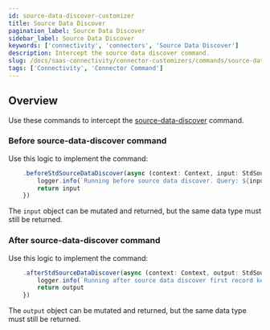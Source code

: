 ```yaml
---
id: source-data-discover-customizer
title: Source Data Discover
pagination_label: Source Data Discover
sidebar_label: Source Data Discover
keywords: ['connectivity', 'connectors', 'Source Data Discover']
description: Intercept the source data discover command.
slug: /docs/saas-connectivity/connector-customizers/commands/source-data-discover
tags: ['Connectivity', 'Connector Command']
---
```


## Overview

Use these commands to intercept the [source-data-discover](../../commands/source-data-discover) command.

### Before source-data-discover command

Use this logic to implement the command: 

```javascript
    .beforeStdSourceDataDiscover(async (context: Context, input: StdSourceDataDiscoverInput) => {
        logger.info(`Running before source data discover. Query: ${input.queryInput?.query}`)
        return input
    })
```
The `input` object can be mutated and returned, but the same data type must still be returned.

### After source-data-discover command

Use this logic to implement the command: 

```javascript
    .afterStdSourceDataDiscover(async (context: Context, output: StdSourceDataDiscoverOutput) => {
        logger.info(`Running after source data discover first record key: ${output[0].key}`)
        return output
    })
```
The `output` object can be mutated and returned, but the same data type must still be returned.